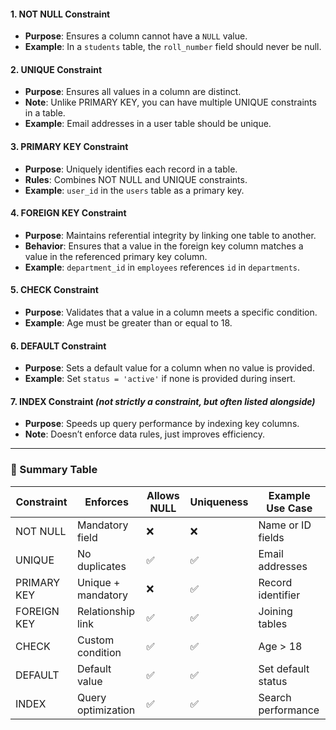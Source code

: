#### 1. **NOT NULL Constraint**

- **Purpose**: Ensures a column cannot have a `NULL` value.
- **Example**: In a `students` table, the `roll_number` field should never be null.

#### 2. **UNIQUE Constraint**

- **Purpose**: Ensures all values in a column are distinct.
- **Note**: Unlike PRIMARY KEY, you can have multiple UNIQUE constraints in a table.
- **Example**: Email addresses in a user table should be unique.

#### 3. **PRIMARY KEY Constraint**

- **Purpose**: Uniquely identifies each record in a table.
- **Rules**: Combines NOT NULL and UNIQUE constraints.
- **Example**: `user_id` in the `users` table as a primary key.

#### 4. **FOREIGN KEY Constraint**

- **Purpose**: Maintains referential integrity by linking one table to another.
- **Behavior**: Ensures that a value in the foreign key column matches a value in the referenced primary key column.
- **Example**: `department_id` in `employees` references `id` in `departments`.

#### 5. **CHECK Constraint**

- **Purpose**: Validates that a value in a column meets a specific condition.
- **Example**: Age must be greater than or equal to 18.

#### 6. **DEFAULT Constraint**

- **Purpose**: Sets a default value for a column when no value is provided.
- **Example**: Set `status = 'active'` if none is provided during insert.

#### 7. **INDEX Constraint** _(not strictly a constraint, but often listed alongside)_

- **Purpose**: Speeds up query performance by indexing key columns.
- **Note**: Doesn’t enforce data rules, just improves efficiency.

---

### 🔗 Summary Table

|Constraint|Enforces|Allows NULL|Uniqueness|Example Use Case|
|---|---|---|---|---|
|NOT NULL|Mandatory field|❌|❌|Name or ID fields|
|UNIQUE|No duplicates|✅|✅|Email addresses|
|PRIMARY KEY|Unique + mandatory|❌|✅|Record identifier|
|FOREIGN KEY|Relationship link|✅|✅|Joining tables|
|CHECK|Custom condition|✅|✅|Age > 18|
|DEFAULT|Default value|✅|✅|Set default status|
|INDEX|Query optimization|✅|✅|Search performance|
